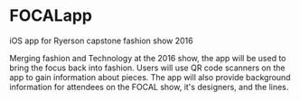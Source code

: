 # FOCALapp
iOS app for Ryerson capstone fashion show 2016

Merging fashion and Technology at the 2016 show, the app will be used to bring the focus back into fashion. Users will use QR code scanners on the app to gain information about pieces. The app will also provide background information for attendees on the FOCAL show, it's designers, and the lines.

